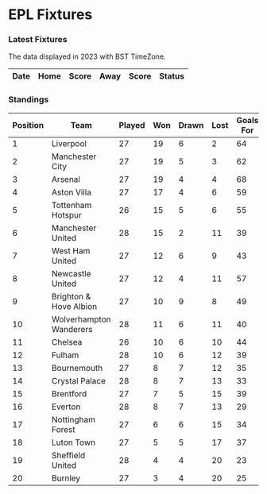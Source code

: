 # EPL Fixtures

### Latest Fixtures

The data displayed in 2023 with BST TimeZone.

<!-- START_TABLE -->
| Date | Home | Score | Away | Score | Status |
|-------------|--------|--------------|--------|--------------|--------|
<!-- END_TABLE -->

### Standings

<!-- START_STANDINGS -->
| Position | Team | Played | Won | Drawn | Lost | Goals For | Goals Against | Goal Difference | Points |
|----------|------|--------|-----|-------|------|-----------|---------------|-----------------|--------|
| 1 | Liverpool | 27 | 19 | 6 | 2 | 64 | 25 | 39 | 63 |
| 2 | Manchester City | 27 | 19 | 5 | 3 | 62 | 27 | 35 | 62 |
| 3 | Arsenal | 27 | 19 | 4 | 4 | 68 | 23 | 45 | 61 |
| 4 | Aston Villa | 27 | 17 | 4 | 6 | 59 | 37 | 22 | 55 |
| 5 | Tottenham Hotspur | 26 | 15 | 5 | 6 | 55 | 39 | 16 | 50 |
| 6 | Manchester United | 28 | 15 | 2 | 11 | 39 | 39 | 0 | 47 |
| 7 | West Ham United | 27 | 12 | 6 | 9 | 43 | 47 | -4 | 42 |
| 8 | Newcastle United | 27 | 12 | 4 | 11 | 57 | 45 | 12 | 40 |
| 9 | Brighton & Hove Albion | 27 | 10 | 9 | 8 | 49 | 44 | 5 | 39 |
| 10 | Wolverhampton Wanderers | 28 | 11 | 6 | 11 | 40 | 43 | -3 | 39 |
| 11 | Chelsea | 26 | 10 | 6 | 10 | 44 | 43 | 1 | 36 |
| 12 | Fulham | 28 | 10 | 6 | 12 | 39 | 42 | -3 | 36 |
| 13 | Bournemouth | 27 | 8 | 7 | 12 | 35 | 48 | -13 | 31 |
| 14 | Crystal Palace | 28 | 8 | 7 | 13 | 33 | 47 | -14 | 31 |
| 15 | Brentford | 27 | 7 | 5 | 15 | 39 | 50 | -11 | 26 |
| 16 | Everton | 28 | 8 | 7 | 13 | 29 | 39 | -10 | 25 |
| 17 | Nottingham Forest | 27 | 6 | 6 | 15 | 34 | 49 | -15 | 24 |
| 18 | Luton Town | 27 | 5 | 5 | 17 | 37 | 55 | -18 | 20 |
| 19 | Sheffield United | 28 | 4 | 4 | 20 | 23 | 72 | -49 | 16 |
| 20 | Burnley | 27 | 3 | 4 | 20 | 25 | 60 | -35 | 13 |
<!-- END_STANDINGS -->
